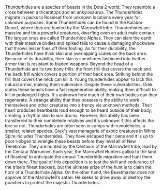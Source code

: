 Thunderhides are a species of beasts in the Dota 2 world. They resemble a cross between a triceratops and an ankylosaurus.
The Thunderhides migrate in packs to Roseleaf from unknown locations every year for unknown purposes. Some Thunderhides can be found in the Kalabor Desert, where they are hunted by the Marrowfell tribe.
Thunderhides are massive and thus powerful creatures, dwarfing even an adult male centaur. The largest ones are called Thunderhide Alphas. They can slam the earth with their massive bodies and spiked tails to cause a damaging shockwave that throws lesser foes off their footing.
As for their durability, the Thunderhides have thick skin and overlapping scales on the back area. Because of its durability, their skin is sometimes fashioned into leather armor that is resistant to bladed weapons. Beyond the head of a Thunderhide are its two bony frills: the front frill that covers the neck and the back frill which covers a portion of their back area. Striking behind the frill that covers the neck can kill it. Young thunderhides appear to lack this natural armor, making them vulnerable. Despite these vulnerabilities, Grek states these beasts have a fast regeneration ability, making them difficult to kill in prolonged fights. It's unknown how much of their own bodies can they regenerate.
A strange ability that they possess is the ability to work themselves and other creatures into a frenzy via unknown methods. Their heart produces heartbeats loud enough to be heard outside of their body, creating a rhythm akin to war drums. However, this ability has been transferred to their rumblehide relatives and it's unknown if this affects the lore or not.
Thunderhides are often seen in camps with rumblehides, a smaller, related species.
Grek's vast menagerie of exotic creatures in White Spire includes Thunderhides. They have escaped their pens and it is up to poor Hobgen to wrangle these beasts before they level all of New Tenebrous.
They are hunted by the Centaurs of the Marrowfell tribe, lead by the  Centaur Warrunner. Each year, the Marrowfell Hunters gallop to the land of Roseleaf to anticipate the annual Thunderhide migration and hunt them down there. The goal of this expedition is to test the skill and endurance of the tribe's finest trackers, but the ultimate prize of the hunt is to claim the horn of a Thunderhide Alpha.
On the other hand, the  Beastmaster does not approve of the Marrowfell's safari. He seeks to drive away or destroy the poachers to protect the majestic Thunderhides.
